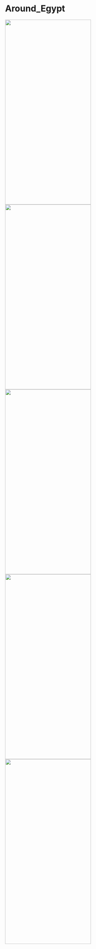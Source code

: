 # Around_Egypt


<img src="https://user-images.githubusercontent.com/101335124/187447523-15af17b3-c8ce-46a4-8df5-0b460b494e24.jpeg" width=280px% height=600px%>
<img src="https://user-images.githubusercontent.com/101335124/176906642-4f54116d-b911-4955-946c-085f7a5eebec.jpeg" width=280px% height=600px%>
<img src="https://user-images.githubusercontent.com/101335124/176906854-e78276d1-b329-44dc-beec-f6b7094498f2.jpeg" width=280px% height=600px%>
<img src="https://user-images.githubusercontent.com/101335124/176907021-85365e9e-7977-4110-acac-11848fa6fd0c.jpeg" width=280px% height=600px%>
<img src="https://user-images.githubusercontent.com/101335124/176907113-d04d152b-6df9-429c-9f6a-b4f6c59116d8.jpeg" width=280px% height=600px%>


